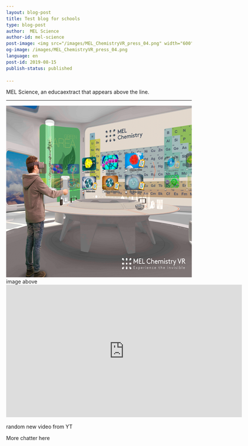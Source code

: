 ```yaml
---
layout: blog-post
title: Test blog for schools
type: blog-post
author:  MEL Science
author-id: mel-science
post-image: <img src="/images/MEL_ChemistryVR_press_04.png" width="600" height="466" alt="MEL Chemistry VR Lab">
og-image: /images/MEL_ChemistryVR_press_04.png
language: en
post-id: 2019-08-15
publish-status: published

---
```

MEL Science, an educaextract that appears above the line.
<!-- more -->

---

<img src="/images/MEL_ChemistryVR_press_04.png" width="600" height="466" alt="MEL Chemistry VR Lab">
image above

<iframe style="height: 360px" width="640" height="360" src="http://www.youtube.com/embed/Jew8LrVCKKs?rel=0" frameborder="0" allowfullscreen></iframe>

random new video from YT

More chatter here


